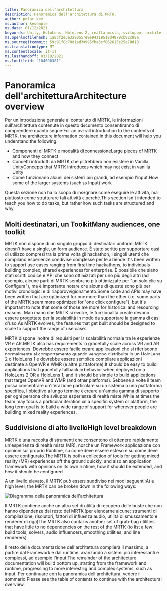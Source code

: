 ```yaml
---
title: Panoramica dell'architettura
description: Panoramica dell'architettura di MRTK.
author: polar-kev
ms.author: kesemple
ms.date: 01/12/2021
keywords: Unity, HoloLens, HoloLens 2, realtà mista, sviluppo, architettura MRTK
ms.openlocfilehash: 1a8cf2e3e3290557e9e94a19519d4879cb82c88a
ms.sourcegitcommit: 59c91f8c70d1ad30995fba6cf862615e25e78d10
ms.translationtype: MT
ms.contentlocale: it-IT
ms.lasthandoff: 03/19/2021
ms.locfileid: "104690381"
---
```

# <a name="architecture-overview"></a><span data-ttu-id="6585e-104">Panoramica dell'architettura</span><span class="sxs-lookup"><span data-stu-id="6585e-104">Architecture overview</span></span>

<span data-ttu-id="6585e-105">Per un'introduzione generale al contenuto di MRTK, le informazioni sull'architettura contenute in questo documento consentiranno di comprendere quanto segue:</span><span class="sxs-lookup"><span data-stu-id="6585e-105">For an overall introduction to the contents of MRTK, the architecture information contained in this document will help you understand the following:</span></span>

- <span data-ttu-id="6585e-106">Componenti di MRTK e modalità di connessione</span><span class="sxs-lookup"><span data-stu-id="6585e-106">Large pieces of MRTK and how they connect</span></span>
- <span data-ttu-id="6585e-107">Concetti introdotti da MRTK che potrebbero non esistere in Vanilla Unity</span><span class="sxs-lookup"><span data-stu-id="6585e-107">Concepts that MRTK introduces which may not exist in vanilla Unity</span></span>
- <span data-ttu-id="6585e-108">Come funzionano alcuni dei sistemi più grandi, ad esempio l'input.</span><span class="sxs-lookup"><span data-stu-id="6585e-108">How some of the larger systems (such as Input) work</span></span>

<span data-ttu-id="6585e-109">Questa sezione non ha lo scopo di insegnare come eseguire le attività, ma piuttosto come strutturare tali attività e perché.</span><span class="sxs-lookup"><span data-stu-id="6585e-109">This section isn't intended to teach you how to do tasks, but rather how such tasks are structured and why.</span></span>

## <a name="many-audiences-one-toolkit"></a><span data-ttu-id="6585e-110">Molti destinatari, un Toolkit</span><span class="sxs-lookup"><span data-stu-id="6585e-110">Many audiences, one toolkit</span></span>

<span data-ttu-id="6585e-111">MRTK non dispone di un singolo gruppo di destinatari uniformi.</span><span class="sxs-lookup"><span data-stu-id="6585e-111">MRTK doesn't have a single, uniform audience.</span></span> <span data-ttu-id="6585e-112">È stato scritto per supportare casi di utilizzo compresi tra la prima volta gli hackathon, i singoli utenti che compilano esperienze condivise complesse per le aziende.</span><span class="sxs-lookup"><span data-stu-id="6585e-112">It's been written to support use cases ranging from first time hackathons, to individuals building complex, shared experiences for enterprise.</span></span> <span data-ttu-id="6585e-113">È possibile che siano stati scritti codice e API che sono ottimizzati per uno più degli altri (ad esempio, alcune parti di MRTK sembrano più ottimizzate per "un solo clic su Configura"), ma è importante notare che alcune di queste sono più per motivi cronologici e di riapprovvigionamento.</span><span class="sxs-lookup"><span data-stu-id="6585e-113">Some code and APIs may have been written that are optimized for one more than the other (i.e. some parts of the MRTK seem more optimized for "one click configure"), but it's important to note that some of those are more for historical and resourcing reasons.</span></span> <span data-ttu-id="6585e-114">Man mano che MRTK si evolve, le funzionalità create devono essere progettate per la scalabilità in modo da supportare la gamma di casi d'uso.</span><span class="sxs-lookup"><span data-stu-id="6585e-114">As MRTK evolves, the features that get built should be designed to scale to support the range of use cases.</span></span>

<span data-ttu-id="6585e-115">MRTK dispone inoltre di requisiti per la scalabilità normale tra le esperienze VR e AR.</span><span class="sxs-lookup"><span data-stu-id="6585e-115">MRTK also has requirements to gracefully scale across VR and AR experiences.</span></span> <span data-ttu-id="6585e-116">Dovrebbe essere facile creare applicazioni che si riferiscono normalmente al comportamento quando vengono distribuite in un HoloLens 2 o HoloLens 1 e dovrebbe essere semplice compilare applicazioni destinate a OpenVR e WMR (e altre piattaforme).</span><span class="sxs-lookup"><span data-stu-id="6585e-116">It should be easy to build applications that gracefully fallback in behavior when deployed on a HoloLens 2 OR a HoloLens 1, and it should be simple to build applications that target OpenVR and WMR (and other platforms).</span></span> <span data-ttu-id="6585e-117">Sebbene a volte il team possa concentrare un'iterazione particolare su un sistema o una piattaforma specifica, l'obiettivo a lungo termine è creare un'ampia gamma di supporto per ogni persona che sviluppa esperienze di realtà miste.</span><span class="sxs-lookup"><span data-stu-id="6585e-117">While at times the team may focus a particular iteration on a specific system or platform, the long term goal is to build a wide range of support for wherever people are building mixed reality experiences.</span></span>

## <a name="high-level-breakdown"></a><span data-ttu-id="6585e-118">Suddivisione di alto livello</span><span class="sxs-lookup"><span data-stu-id="6585e-118">High level breakdown</span></span>

<span data-ttu-id="6585e-119">MRTK è una raccolta di strumenti che consentono di ottenere rapidamente un'esperienza di realtà mista (MR), nonché un Framework applicazione con opinioni sul proprio Runtime, su come deve essere esteso e su come deve essere configurato.</span><span class="sxs-lookup"><span data-stu-id="6585e-119">The MRTK is both a collection of tools for getting mixed reality (MR) experiences off the ground quickly, and also an application framework with opinions on its own runtime, how it should be extended, and how it should be configured.</span></span>

<span data-ttu-id="6585e-120">A un livello elevato, il MRTK può essere suddiviso nei modi seguenti:</span><span class="sxs-lookup"><span data-stu-id="6585e-120">At a high level, the MRTK can be broken down in the following ways:</span></span>

![Diagramma della panoramica dell'architettura](../features/images/architecture/MRTK_Architecture.png)

<span data-ttu-id="6585e-122">Il MRTK contiene anche un altro set di utilità di recupero delle buste che non hanno dipendenze dal resto del MRTK (per elencarne alcune: strumenti di compilazione, risolutori, fattori di influenza audio, utilità di smussamento e renderer di riga)</span><span class="sxs-lookup"><span data-stu-id="6585e-122">The MRTK also contains another set of grab-bag utilities that have little to no dependencies on the rest of the MRTK (to list a few: build tools, solvers, audio influencers, smoothing utilities, and line renderers)</span></span>

<span data-ttu-id="6585e-123">Il resto della documentazione dell'architettura compilerà il massimo, a partire dal Framework e dal runtime, avanzando a sistemi più interessanti e complessi, ad esempio l'input.</span><span class="sxs-lookup"><span data-stu-id="6585e-123">The remainder of the architecture documentation will build bottom up, starting from the framework and runtime, progressing to more interesting and complex systems, such as input.</span></span> <span data-ttu-id="6585e-124">Per continuare con la panoramica dell'architettura, vedere il sommario.</span><span class="sxs-lookup"><span data-stu-id="6585e-124">Please see the table of contents to continue with the architectural overview.</span></span>
